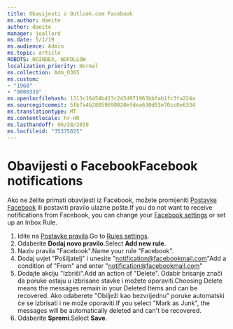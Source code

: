 ```yaml
---
title: Obavijesti o Outlook.com Facebook
ms.author: daeite
author: daeite
manager: joallard
ms.date: 5/1/19
ms.audience: Admin
ms.topic: article
ROBOTS: NOINDEX, NOFOLLOW
localization_priority: Normal
ms.collection: Adm_O365
ms.custom:
- "1968"
- "9000339"
ms.openlocfilehash: 1313c16454bd23c245d971963bbfab1fc3fa224a
ms.sourcegitcommit: 5fb7a4b28859690020efdea630d03e70cc0e6334
ms.translationtype: MT
ms.contentlocale: hr-HR
ms.lasthandoff: 06/28/2019
ms.locfileid: "35375025"
---
```

# <a name="facebook-notifications"></a><span data-ttu-id="6e4d0-102">Obavijesti o Facebook</span><span class="sxs-lookup"><span data-stu-id="6e4d0-102">Facebook notifications</span></span>

<span data-ttu-id="6e4d0-103">Ako ne želite primati obavijesti iz Facebook, možete promijeniti [Postavke Facebook](https://www.facebook.com/settings?tab=notifications) ili postaviti pravilo ulazne pošte.</span><span class="sxs-lookup"><span data-stu-id="6e4d0-103">If you do not want to receive notifications from Facebook, you can change your [Facebook settings](https://www.facebook.com/settings?tab=notifications) or set up an Inbox Rule.</span></span>

1. <span data-ttu-id="6e4d0-104">Idite na [Postavke pravila](https://outlook.live.com/mail/options/mail/rules/inboxRules).</span><span class="sxs-lookup"><span data-stu-id="6e4d0-104">Go to [Rules settings](https://outlook.live.com/mail/options/mail/rules/inboxRules).</span></span>
1. <span data-ttu-id="6e4d0-105">Odaberite **Dodaj novo pravilo**.</span><span class="sxs-lookup"><span data-stu-id="6e4d0-105">Select **Add new rule**.</span></span>
1. <span data-ttu-id="6e4d0-106">Naziv pravila "Facebook".</span><span class="sxs-lookup"><span data-stu-id="6e4d0-106">Name your rule "Facebook".</span></span>
1. <span data-ttu-id="6e4d0-107">Dodaj uvjet "Pošiljatelj" i unesite "notification@facebookmail.com"</span><span class="sxs-lookup"><span data-stu-id="6e4d0-107">Add a condition of "From" and enter "notification@facebookmail.com"</span></span>
1. <span data-ttu-id="6e4d0-108">Dodajte akciju "Izbriši".</span><span class="sxs-lookup"><span data-stu-id="6e4d0-108">Add an action of "Delete".</span></span> <span data-ttu-id="6e4d0-109">Odabir brisanje znači da poruke ostaju u izbrisane stavke i možete oporaviti.</span><span class="sxs-lookup"><span data-stu-id="6e4d0-109">Choosing Delete means the messages remain in your Deleted Items and can be recovered.</span></span> <span data-ttu-id="6e4d0-110">Ako odaberete "Obilježi kao bezvrijednu" poruke automatski će se izbrisati i ne može oporaviti.</span><span class="sxs-lookup"><span data-stu-id="6e4d0-110">If you select "Mark as Junk", the messages will be automatically deleted and can't be recovered.</span></span>
1. <span data-ttu-id="6e4d0-111">Odaberite **Spremi**.</span><span class="sxs-lookup"><span data-stu-id="6e4d0-111">Select **Save**.</span></span>